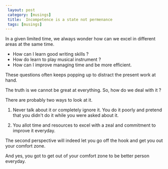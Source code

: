 ```yaml
--- 
 layout: post
 category: [musings] 
 title:  Incompetence is a state not permenance 
 tags: [musings]
---
```


In a given limited time, we always wonder how can we excel in different areas at the same time. 

- How can I learn good writing skills ? 
- How do learn to play musical instrument ? 
- How can I improve managing time and be more efficient.

These questions often keeps popping up to distract the present work at hand. 

The truth is we cannot be great at everything. So, how do we deal with it ?

There are probably two ways to look at it. 

1. Never talk about it or completely ignore it. You do it poorly and pretend that you didn't do it while you were asked about it. 

2. You allot time and resources to excel with a zeal and commitment to improve it everyday. 

The second perspective will indeed let you go off the hook and get you out your comfort zone. 

And yes, you got to get out of your comfort zone to be better person everyday.

